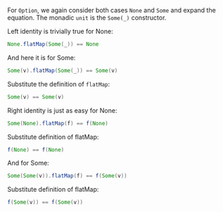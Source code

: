 For `Option`, we again consider both cases `None` and `Some` and expand the equation.
The monadic `unit` is the `Some(_)` constructor.

Left identity is trivially true for None:
```scala
None.flatMap(Some(_)) == None
```

And here it is for Some:
```scala
Some(v).flatMap(Some(_)) == Some(v)
```

Substitute the definition of `flatMap`:
```scala
Some(v) == Some(v)
```

Right identity is just as easy for None:
```scala
Some(None).flatMap(f) == f(None)
```

Substitute definition of flatMap:
```scala
f(None) == f(None)
```

And for Some:
```scala
Some(Some(v)).flatMap(f) == f(Some(v))
```

Substitute definition of flatMap:
```scala
f(Some(v)) == f(Some(v))
```
